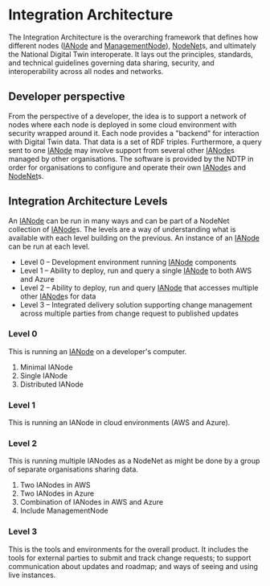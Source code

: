 # Integration Architecture
The Integration Architecture is the overarching framework that defines how different nodes ([IANode](IANode/IANode.md) and [ManagementNode](ManagementNode.md)), [NodeNet](NodeNet.md)s, and ultimately the National Digital Twin interoperate. It lays out the principles, standards, and technical guidelines governing data sharing, security, and interoperability across all nodes and networks.

## Developer perspective
From the perspective of a developer, the idea is to support a network of nodes where each node is deployed in some cloud environment with security wrapped around it. Each node provides a "backend" for interaction with Digital Twin data. That data is a set of RDF triples. Furthermore, a query sent to one [IANode](IANode/IANode.md) may involve support from several other [IANode](IANode/IANode.md)s managed by other organisations. The software is provided by the NDTP in order for organisations to configure and operate their own [IANode](IANode/IANode.md)s and [NodeNet](NodeNet.md)s.

## Integration Architecture Levels
An [IANode](IANode/IANode.md) can be run in many ways and can be part of a NodeNet collection of [IANode](IANode/IANode.md)s. The levels are a way of understanding what is available with each level building on the previous. An instance of an [IANode](IANode/IANode.md) can be run at each level.

* Level 0 – Development environment running [IANode](IANode/IANode.md) components
* Level 1 – Ability to deploy, run and query a single [IANode](IANode/IANode.md) to both AWS and Azure
* Level 2 – Ability to deploy, run and query [IANode](IANode/IANode.md) that accesses multiple other [IANode](IANode/IANode.md)s for data
* Level 3 – Integrated delivery solution supporting change management across multiple parties from change request to published updates

### Level 0
This is running an [IANode](IANode/IANode.md) on a developer's computer.
1. Minimal IANode 
1. Single IANode
1. Distributed IANode

### Level 1
This is running an IANode in cloud environments (AWS and Azure).

### Level 2
This is running multiple IANodes as a NodeNet as might be done by a group of separate organisations sharing data.
1. Two IANodes in AWS
1. Two IANodes in Azure
1. Combination of IANodes in AWS and Azure
1. Include ManagementNode

### Level 3
This is the tools and environments for the overall product. It includes the tools for external parties to submit and track change requests; to support communication about updates and roadmap; and ways of seeing and using live instances.
